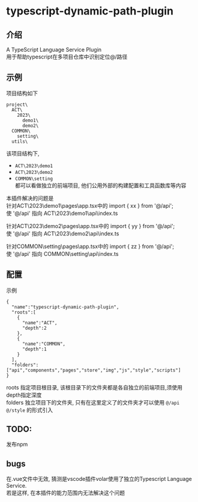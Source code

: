 # typescript-dynamic-path-plugin

## 介绍
A TypeScript Language Service Plugin  
用于帮助typescript在多项目仓库中识别定位@/路径  

## 示例
项目结构如下
```
project\
  ACT\
    2023\
      demo1\
      demo2\
  COMMON\
    setting\
  utils\
```
该项目结构下, 
+  ```ACT\2023\demo1```   
+ ```ACT\2023\demo2```   
+ ```COMMON\setting```       
都可以看做独立的前端项目, 他们公用外部的构建配置和工具函数库等内容     

本插件解决的问题是       
针对ACT\2023\demo1\pages\app.tsx中的 import { xx } from '@/api';     
使 '@/api' 指向 ACT\2023\demo1\api\index.ts

针对ACT\2023\demo2\pages\app.tsx中的 import { yy } from '@/api';     
使 '@/api' 指向 ACT\2023\demo2\api\index.ts

针对COMMON\setting\pages\app.tsx中的 import { zz } from '@/api';     
使 '@/api' 指向 COMMON\setting\api\index.ts

## 配置
示例
```
{
  "name":"typescript-dynamic-path-plugin",
  "roots":[
    {
      "name":"ACT",
      "depth":2
    },
    {
      "name":"COMMON",
      "depth":1
    }
  ],
  "folders":["api","components","pages","store","img","js","style","scripts"]
}
```
roots 指定项目根目录, 该根目录下的文件夹都是各自独立的前端项目,须使用depth指定深度          
folders 独立项目下的文件夹, 只有在这里定义了的文件夹才可以使用 ```@/api``` ```@/style``` 的形式引入  


## TODO:
发布npm

## bugs
在.vue文件中无效, 猜测是vscode插件volar使用了独立的Typescript Language Service.      
若是这样, 在本插件的能力范围内无法解决这个问题